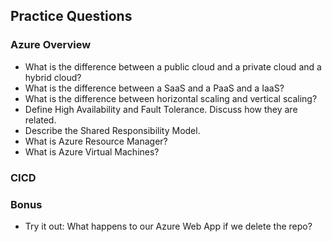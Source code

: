 ## Practice Questions

### Azure Overview

- What is the difference between a public cloud and a private cloud and a hybrid cloud?
- What is the difference between a SaaS and a PaaS and a IaaS?
- What is the difference between horizontal scaling and vertical scaling?
- Define High Availability and Fault Tolerance. Discuss how they are related.
- Describe the Shared Responsibility Model.
- What is Azure Resource Manager?
- What is Azure Virtual Machines?

### CICD


### Bonus
- Try it out: What happens to our Azure Web App if we delete the repo?